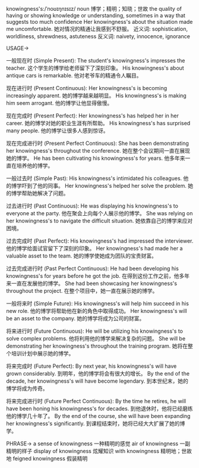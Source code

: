 knowingness's:/ˈnoʊɪŋnɪsɪz/
noun
博学；精明；知晓；世故
the quality of having or showing knowledge or understanding, sometimes in a way that suggests too much confidence
Her knowingness's about the situation made me uncomfortable. 她对情况的精通让我感到不舒服。
近义词: sophistication, worldliness, shrewdness, astuteness
反义词: naivety, innocence, ignorance


USAGE->

一般现在时 (Simple Present):
The student's knowingness's impresses the teacher. 这个学生的博学给老师留下了深刻印象。
His knowingness's about antique cars is remarkable. 他对老爷车的精通令人瞩目。

现在进行时 (Present Continuous):
Her knowingness's is becoming increasingly apparent. 她的博学越来越明显。
His knowingness's is making him seem arrogant. 他的博学让他显得傲慢。

现在完成时 (Present Perfect):
Her knowingness's has helped her in her career. 她的博学对她的职业生涯有所帮助。
His knowingness's has surprised many people. 他的博学让很多人感到惊讶。

现在完成进行时 (Present Perfect Continuous):
She has been demonstrating her knowingness's throughout the conference.  她在整个会议期间一直在展现她的博学。
He has been cultivating his knowingness's for years. 他多年来一直在培养他的博学。

一般过去时 (Simple Past):
His knowingness's intimidated his colleagues. 他的博学吓到了他的同事。
Her knowingness's helped her solve the problem. 她的博学帮助她解决了问题。

过去进行时 (Past Continuous):
He was displaying his knowingness's to everyone at the party. 他在聚会上向每个人展示他的博学。
She was relying on her knowingness's to navigate the difficult situation. 她依靠自己的博学来应对困境。

过去完成时 (Past Perfect):
His knowingness's had impressed the interviewer. 他的博学给面试官留下了深刻的印象。
Her knowingness's had made her a valuable asset to the team. 她的博学使她成为团队的宝贵财富。

过去完成进行时 (Past Perfect Continuous):
He had been developing his knowingness's for years before he got the job. 在得到这份工作之前，他多年来一直在发展他的博学。
She had been showcasing her knowingness's throughout the project. 在整个项目中，她一直在展示她的博学。


一般将来时 (Simple Future):
His knowingness's will help him succeed in his new role. 他的博学将帮助他在新的角色中取得成功。
Her knowingness's will be an asset to the company. 她的博学将成为公司的财富。

将来进行时 (Future Continuous):
He will be utilizing his knowingness's to solve complex problems. 他将利用他的博学来解决复杂的问题。
She will be demonstrating her knowingness's throughout the training program. 她将在整个培训计划中展示她的博学。


将来完成时 (Future Perfect):
By next year, his knowingness's will have grown considerably. 到明年，他的博学将会有很大的增长。
By the end of the decade, her knowingness's will have become legendary. 到本世纪末，她的博学将成为传奇。

将来完成进行时 (Future Perfect Continuous):
By the time he retires, he will have been honing his knowingness's for decades. 到他退休时，他将已经磨练他的博学几十年了。
By the end of the course, she will have been expanding her knowingness's significantly. 到课程结束时，她将已经大大扩展了她的博学。


PHRASE->
a sense of knowingness  一种精明的感觉
air of knowingness  一副精明的样子
display of knowingness  炫耀知识
with knowingness  精明地；世故地
feigned knowingness  假装精明



